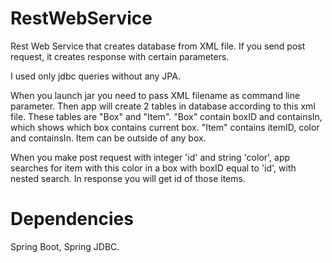# RestWebService
Rest Web Service that creates database from XML file. If you send post request, it creates response with certain parameters. 

I used only jdbc queries without any JPA.

When you launch jar you need to pass XML filename as command line parameter. Then app will create 2 tables in database according to this xml file. These tables are "Box" and "Item". "Box" contain boxID and containsIn, which shows which box contains current box. "Item" contains itemID, color and containsIn. Item can be outside of any box. 

When you make post request with integer 'id' and string 'color', app searches for item with this color in a box with boxID equal to 'id', with nested search. In response you will get id of those items.

# Dependencies

Spring Boot, Spring JDBC.  

